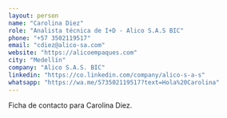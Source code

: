```yaml
---
layout: person
name: "Carolina Diez"
role: "Analista técnica de I+D - Alico S.A.S BIC"
phone: "+57 3502119517"
email: "cdiez@alico-sa.com"
website: "https://alicoempaques.com"
city: "Medellín"
company: "Alico S.A.S. BIC"
linkedin: "https://co.linkedin.com/company/alico-s-a-s"
whatsapp: "https://wa.me/573502119517?text=Hola%20Carolina"
---
```


Ficha de contacto para Carolina Diez.
